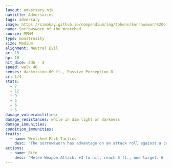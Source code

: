 ```yaml
---
layout: adversary.njk
navtitle: Adversaries
tags: adversary
image: https://simokay.github.io/compendium/img/tokens/Sorrowsworn%20of%20the%20Wretched.webp
name: Sorrowsworn of the Wretched
source: MPMM
type: monstrosity
size: Medium
alignment: Neutral Evil
ac: 15
hp: 10
hit_dice: 4d6 - 4
speed: walk 40
senses: darkvision 60 ft., Passive Perception 8
cr: 1/4
stats:
  - 7
  - 12
  - 9
  - 5
  - 6
  - 5
damage_vulnerabilities: 
damage_resistances: while in dim light or darkness
damage_immunities: 
condition_immunities: 
traits:
  - name: Wretched Pack Tactics
    desc: "The sorrowsworn has advantage on an attack roll against a creature if at least one of the sorrowsworn's allies is within 5 feet of the creature and the ally isn't incapacitated. The sorrowsworn otherwise has disadvantage on attack rolls."
actions:
  - name: Bite
    desc: "Melee Weapon Attack: +3 to hit, reach 5 ft., one target. 6 (1d10 + 1) piercing damage, and the sorrowsworn attaches to the target. While attached, the sorrowsworn can't attack, and at the start of each of the sorrowsworn's turns, the target takes 6 (1d10 + 1) necrotic damage.\n\nThe attached sorrowsworn moves with the target whenever the target moves, requiring none of the sorrowsworn's movement. The sorrowsworn can detach itself by spending 5 feet of its movement on its turn. A creature, including the target, can use its action to detach the sorrowsworn."
---
```


